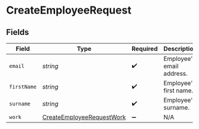 # CreateEmployeeRequest


## Fields

| Field                                                                         | Type                                                                          | Required                                                                      | Description                                                                   |
| ----------------------------------------------------------------------------- | ----------------------------------------------------------------------------- | ----------------------------------------------------------------------------- | ----------------------------------------------------------------------------- |
| `email`                                                                       | *string*                                                                      | :heavy_check_mark:                                                            | Employee's email address.                                                     |
| `firstName`                                                                   | *string*                                                                      | :heavy_check_mark:                                                            | Employee's first name.                                                        |
| `surname`                                                                     | *string*                                                                      | :heavy_check_mark:                                                            | Employee's surname.                                                           |
| `work`                                                                        | [CreateEmployeeRequestWork](../../models/shared/createemployeerequestwork.md) | :heavy_minus_sign:                                                            | N/A                                                                           |